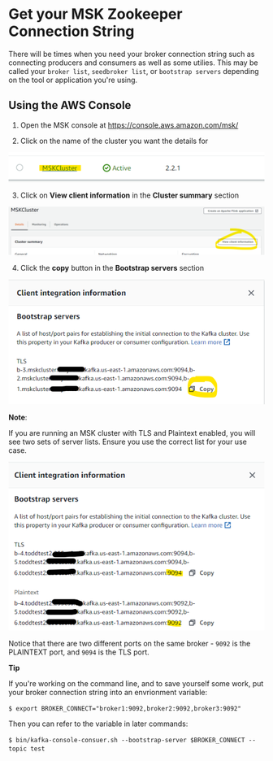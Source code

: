 # Get your MSK Zookeeper Connection String

There will be times when you need your broker connection string such as connecting producers and consumers as well as some utilies.  This may be called your `broker list`, `seedbroker list`, or `bootstrap servers` depending on the tool or application you're using.

## Using the AWS Console

1. Open the MSK console at https://console.aws.amazon.com/msk/

1. Click on the name of the cluster you want the details for

![clickcluster](_media/modules/commontasks/mskclickcluster.png)

3. Click on **View client information** in the **Cluster summary** section

![clientinfobutton](_media/modules/commontasks/mskviewclientinfobutton.png)

4. Click the **copy** button in the **Bootstrap servers** section

![brokerdata](_media/modules/commontasks/mskbrokerdata.png)


**Note**:

If you are running an MSK cluster with TLS and Plaintext enabled, you will see two sets of server lists.  Ensure you use the correct list for your use case.

![tlsexample](/_media/modules/commontasks/mskbrokerdatawithtls.png)

Notice that there are two different ports on the same broker - `9092` is the PLAINTEXT port, and `9094` is the TLS port.




**Tip**

If you're working on the command line, and to save yourself some work, put your broker connection string into an envrionment variable:

`$ export BROKER_CONNECT="broker1:9092,broker2:9092,broker3:9092"`

Then you can refer to the variable in later commands:

`$ bin/kafka-console-consuer.sh --bootstrap-server $BROKER_CONNECT --topic test`
